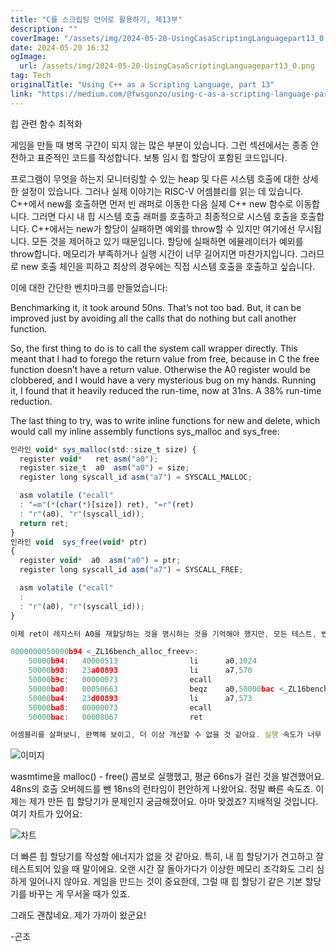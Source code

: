 ```yaml
---
title: "C를 스크립팅 언어로 활용하기, 제13부"
description: ""
coverImage: "/assets/img/2024-05-20-UsingCasaScriptingLanguagepart13_0.png"
date: 2024-05-20 16:32
ogImage:
  url: /assets/img/2024-05-20-UsingCasaScriptingLanguagepart13_0.png
tag: Tech
originalTitle: "Using C++ as a Scripting Language, part 13"
link: "https://medium.com/@fwsgonzo/using-c-as-a-scripting-language-part-13-cb99c38205d9"
---
```


힙 관련 함수 최적화

게임을 만들 때 병목 구간이 되지 않는 많은 부분이 있습니다. 그런 섹션에서는 종종 안전하고 표준적인 코드를 작성합니다. 보통 임시 힙 할당이 포함된 코드입니다.

프로그램이 무엇을 하는지 모니터링할 수 있는 heap 및 다른 시스템 호출에 대한 상세한 설정이 있습니다. 그러나 실제 이야기는 RISC-V 어셈블리를 읽는 데 있습니다. C++에서 new를 호출하면 먼저 빈 래퍼로 이동한 다음 실제 C++ new 함수로 이동합니다. 그러면 다시 내 힙 시스템 호출 래퍼를 호출하고 최종적으로 시스템 호출을 호출합니다. C++에서는 new가 할당이 실패하면 예외를 throw할 수 있지만 여기에선 무시됩니다. 모든 것을 제어하고 있기 때문입니다. 할당에 실패하면 에뮬레이터가 예외를 throw합니다. 메모리가 부족하거나 실행 시간이 너무 길어지면 마찬가지입니다. 그러므로 new 호출 체인을 피하고 최상의 경우에는 직접 시스템 호출을 호출하고 싶습니다.

이에 대한 간단한 벤치마크를 만들었습니다:

<div class="content-ad"></div>

Benchmarking it, it took around 50ns. That’s not too bad. But, it can be improved just by avoiding all the calls that do nothing but call another function.

So, the first thing to do is to call the system call wrapper directly. This meant that I had to forego the return value from free, because in C the free function doesn’t have a return value. Otherwise the A0 register would be clobbered, and I would have a very mysterious bug on my hands. Running it, I found that it heavily reduced the run-time, now at 31ns. A 38% run-time reduction.

The last thing to try, was to write inline functions for new and delete, which would call my inline assembly functions sys_malloc and sys_free:

<div class="content-ad"></div>

```js
인라인 void* sys_malloc(std::size_t size) {
  register void*   ret asm("a0");
  register size_t  a0  asm("a0") = size;
  register long syscall_id asm("a7") = SYSCALL_MALLOC;

  asm volatile ("ecall"
  : "=m"(*(char(*)[size]) ret), "=r"(ret)
  : "r"(a0), "r"(syscall_id));
  return ret;
}
인라인 void  sys_free(void* ptr)
{
  register void*  a0  asm("a0") = ptr;
  register long syscall_id asm("a7") = SYSCALL_FREE;

  asm volatile ("ecall"
  :
  : "r"(a0), "r"(syscall_id));
}

이제 ret이 레지스터 A0을 재할당하는 것을 명시하는 것을 기억해야 했지만, 모든 테스트, 벤치마크 그리고 제 게임에서 모두 잘 실행되었습니다. 지금까지 잘 되고 있어요. 벤치마크 실행 시간은 미친 듯한 19ns로 나왔어요.

0000000050000b94 <_ZL16bench_alloc_freev>:
    50000b94:   40000513                li      a0,1024
    50000b98:   23a00893                li      a7,570
    50000b9c:   00000073                ecall
    50000ba0:   00050663                beqz    a0,50000bac <_ZL16bench_alloc_freev+0x18>
    50000ba4:   23d00893                li      a7,573
    50000ba8:   00000073                ecall
    50000bac:   00008067                ret

어셈블리를 살펴보니, 완벽해 보이고, 더 이상 개선할 수 없을 것 같아요. 실행 속도가 너무 빨라서 당연히 이렇게 되는 거예요. 거의 네이티브 성능에 가깝습니다.
```

<div class="content-ad"></div>

![이미지](/assets/img/2024-05-20-UsingCasaScriptingLanguagepart13_0.png)

wasmtime을 malloc() - free() 콤보로 실행했고, 평균 66ns가 걸린 것을 발견했어요. 48ns의 호출 오버헤드를 뺀 18ns의 런타임이 편안하게 나왔어요. 정말 빠른 속도죠. 이제는 제가 만든 힙 할당기가 문제인지 궁금해졌어요. 아마 맞겠죠? 지배적일 것입니다. 여기 차트가 있어요:

![차트](/assets/img/2024-05-20-UsingCasaScriptingLanguagepart13_1.png)

더 빠른 힙 할당기를 작성할 에너지가 없을 것 같아요. 특히, 내 힙 할당기가 견고하고 잘 테스트되어 있을 때 말이에요. 오랜 시간 잘 돌아가다가 이상한 메모리 조각화도 그리 심하게 일어나지 않아요. 게임을 만드는 것이 중요한데, 그럴 때 힙 할당기 같은 기본 할당기를 바꾸는 게 무서울 때가 있죠.

<div class="content-ad"></div>

그래도 괜찮네요. 제가 가까이 왔군요!

-곤조
